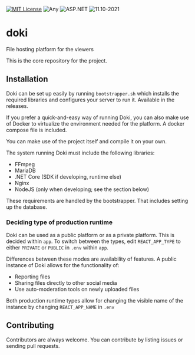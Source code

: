 <p>
  <a href="/LICENSE"><img src="https://img.shields.io/badge/License-MIT-black.svg?style=for-the-badge" alt="MIT License"></a>
  <a><img src="https://img.shields.io/badge/OS-Any-blue.svg?style=for-the-badge" alt="Any"></a>
  <a><img src="https://img.shields.io/badge/Platform-ASP.NET-blue.svg?style=for-the-badge" alt="ASP.NET"></a>
  <a><img src="https://img.shields.io/badge/Build-11.10--2021-blue.svg?style=for-the-badge" alt="11.10-2021"></a>
</p>

# doki

File hosting platform for the viewers

This is the core repository for the project.

## Installation

Doki can be set up easily by running `bootstrapper.sh` which
installs the required libraries and configures your server to run it. Available in the releases.

If you prefer a quick-and-easy way of running Doki, you can also make use
of Docker to virtualize the environment needed for the platform. A docker compose file is included.

You can make use of the project itself and compile it on your own.

The system running Doki must include the following libraries:

- FFmpeg
- MariaDB
- .NET Core (SDK if developing, runtime else)
- Nginx
- NodeJS (only when developing; see the section below)

These requirements are handled by the bootstrapper. That includes setting up the database.

### Deciding type of production runtime

Doki can be used as a public platform or as a private platform. This is
decided within `app`. To switch between the types, edit  `REACT_APP_TYPE` to either `PRIVATE` or `PUBLIC` in `.env` within `app`.

Differences between these modes are availability of features. A public instance of Doki allows for the functionality of:

- Reporting files
- Sharing files directly to other social media
- Use auto-moderation tools on newly uploaded files

Both production runtime types allow for changing the visible name of the instance by changing `REACT_APP_NAME` in `.env`

## Contributing

Contributors are always welcome. You can contribute by listing issues or sending pull requests.
